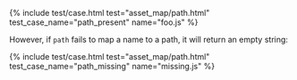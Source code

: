 ---
---
{%
  include test/case.html
    test="asset_map/path.html"
    test_case_name="path_present"
    name="foo.js"
%}

However, if `path` fails to map a name to a path, it will return an empty string:

{%
  include test/case.html
    test="asset_map/path.html"
    test_case_name="path_missing"
    name="missing.js"
%}
